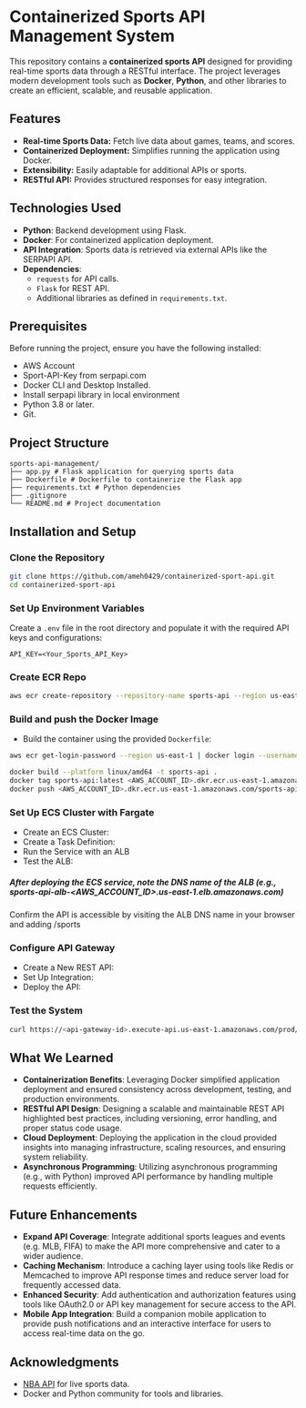 # Containerized Sports API Management System

This repository contains a **containerized sports API** designed for providing real-time sports data through a RESTful interface. The project leverages modern development tools such as **Docker**, **Python**, and other libraries to create an efficient, scalable, and reusable application.

## Features
- **Real-time Sports Data:** Fetch live data about games, teams, and scores.
- **Containerized Deployment:** Simplifies running the application using Docker.
- **Extensibility:** Easily adaptable for additional APIs or sports.
- **RESTful API:** Provides structured responses for easy integration.

## Technologies Used
- **Python**: Backend development using Flask.
- **Docker**: For containerized application deployment.
- **API Integration**: Sports data is retrieved via external APIs like the SERPAPI API.
- **Dependencies**:
  - `requests` for API calls.
  - `Flask` for REST API.
  - Additional libraries as defined in `requirements.txt`.

## Prerequisites
Before running the project, ensure you have the following installed:

- AWS Account
- Sport-API-Key from serpapi.com 
- Docker CLI and Desktop Installed.
- Install serpapi library in local environment 
- Python 3.8 or later.
- Git.

## Project Structure

```
sports-api-management/
├── app.py # Flask application for querying sports data
├── Dockerfile # Dockerfile to containerize the Flask app
├── requirements.txt # Python dependencies
├── .gitignore
└── README.md # Project documentation
```

## Installation and Setup

### **Clone the Repository**
   ```bash
   git clone https://github.com/ameh0429/containerized-sport-api.git
   cd containerized-sport-api
   ```

### **Set Up Environment Variables**
   Create a `.env` file in the root directory and populate it with the required API keys and configurations:
   ```env
   API_KEY=<Your_Sports_API_Key>
   ```

### **Create ECR Repo**
```bash
aws ecr create-repository --repository-name sports-api --region us-east-1
```

### **Build and push the Docker Image**
- Build the container using the provided `Dockerfile`:
```bash
aws ecr get-login-password --region us-east-1 | docker login --username AWS --password-stdin <AWS_ACCOUNT_ID>.dkr.ecr.us-east-1.amazonaws.com

docker build --platform linux/amd64 -t sports-api .
docker tag sports-api:latest <AWS_ACCOUNT_ID>.dkr.ecr.us-east-1.amazonaws.com/sports-api:sports-api-latest
docker push <AWS_ACCOUNT_ID>.dkr.ecr.us-east-1.amazonaws.com/sports-api:sports-api-latest
```

### **Set Up ECS Cluster with Fargate**

- Create an ECS Cluster:
- Create a Task Definition:
- Run the Service with an ALB
- Test the ALB:
  
##### After deploying the ECS service, note the DNS name of the ALB (e.g., sports-api-alb-<AWS_ACCOUNT_ID>.us-east-1.elb.amazonaws.com)
Confirm the API is accessible by visiting the ALB DNS name in your browser and adding /sports 


### Configure API Gateway
- Create a New REST API:
- Set Up Integration:
- Deploy the API:

### Test the System
```bash
curl https://<api-gateway-id>.execute-api.us-east-1.amazonaws.com/prod/sports
```

## What We Learned
- **Containerization Benefits**: Leveraging Docker simplified application deployment and ensured consistency across development, testing, and production environments.
- **RESTful API Design**: Designing a scalable and maintainable REST API highlighted best practices, including versioning, error handling, and proper status code usage.
- **Cloud Deployment**: Deploying the application in the cloud provided insights into managing infrastructure, scaling resources, and ensuring system reliability.
- **Asynchronous Programming**: Utilizing asynchronous programming (e.g., with Python) improved API performance by handling multiple requests efficiently.

## Future Enhancements
- **Expand API Coverage**: Integrate additional sports leagues and events (e.g. MLB, FIFA) to make the API more comprehensive and cater to a wider audience.
- **Caching Mechanism**: Introduce a caching layer using tools like Redis or Memcached to improve API response times and reduce server load for frequently accessed data.
- **Enhanced Security**: Add authentication and authorization features using tools like OAuth2.0 or API key management for secure access to the API.
- **Mobile App Integration**: Build a companion mobile application to provide push notifications and an interactive interface for users to access real-time data on the go.


## Acknowledgments
- [NBA API](https://www.nba.com/stats) for live sports data.
- Docker and Python community for tools and libraries.
